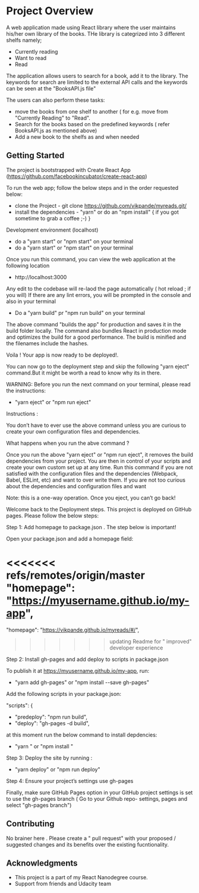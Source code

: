 # Project Overview

A web application made using React library where the user maintains his/her own library of the books. THe library is categrized into 3 different shelfs namely; 

* Currently reading
* Want to read
* Read

The application allows users to search for a book, add it to the library. The keywords for search are limited to the external API calls and the keywords can be seen at the "BooksAPI.js file"

The users can also perform these tasks:

* move the books from one shelf to another ( for e.g. move from "Currently Reading" to "Read". 
* Search for the books based on the predefined keywords ( refer BooksAPI.js as mentioned above)
* Add a new book to the shelfs as and when needed

## Getting Started

The project is bootstrapped with Create React App (https://github.com/facebookincubator/create-react-app)

To run the web app; follow the below steps and in the order requested below:
* clone the Project - git clone https://github.com/vikpande/myreads.git/  
* install the dependencies - "yarn" or do an "npm install" { if you got sometime to grab a coffee ;-) }

Development environment (localhost)

* do a "yarn start" or "npm start" on your terminal 
* do a "yarn start" or "npm start" on your terminal  

Once you run this command, you can view the web application at the following location 
 - http://localhost:3000 

Any edit to the codebase will re-laod the page automatically ( hot reload ; if you will) 
If there are any lint errors, you will be prompted in the console and also in your terminal

* Do a "yarn build" pr "npm run build" on your terminal 

The above command "builds the app" for production and saves it in the build folder locally.
The command also bundles React in production mode and optimizes the build for a good performance.
The build is minified and the filenames include the hashes.

Voila ! Your app is now ready to be deployed!. 

You can now go to the deployment step and skip the following "yarn eject" command.But it might be worth a read to know why its in there. 

WARNING: Before you run the next command on your terminal, please read the instructions:

*  "yarn eject" or "npm run eject"

Instructions :

You don’t have to ever use the above command unless you are curious to create your own configuration files and dependencies.

What happens when you run the abve command ?

Once you run the above "yarn eject" or "npm run eject", it removes the build dependencies from your project. You are then in control of your scripts and create your own custom set up at any time. Run this command if you are not satisfied with the configuration files and the dependencies (Webpack, Babel, ESLint, etc) and want to over write them. If you are not too curious about the dependencies and configuration files and want 
 
Note: this is a one-way operation. Once you eject, you can’t go back!

Welcome back to the Deployment steps. This project is deployed on GitHub pages. Please follow the below steps:

Step 1: Add homepage to package.json . The step below is important! 

Open your package.json and add a homepage field:

<<<<<<< refs/remotes/origin/master
  "homepage": "https://myusername.github.io/my-app",
=======
  "homepage": "https://vikpande.github.io/myreads/#/",
>>>>>>> updating Readme for " improved" developer experience

Step 2: Install gh-pages and add deploy to scripts in package.json

To publish it at https://myusername.github.io/my-app, run:

* "yarn add gh-pages" or "npm install --save gh-pages"

Add the following scripts in your package.json:

  "scripts": {
+   "predeploy": "npm run build",
+   "deploy": "gh-pages -d build",

at this moment run the below command to install depdencies: 

* "yarn " or "npm install "

Step 3: Deploy the site by running :

* "yarn deploy" or "npm run deploy"

Step 4: Ensure your project’s settings use gh-pages

Finally, make sure GitHub Pages option in your GitHub project settings is set to use the gh-pages branch
( Go to your Github repo- settings, pages and select "gh-pages branch")

## Contributing

No brainer here . Please create a " pull request" with your proposed / suggested changes and its benefits over the existing fucntionality. 


## Acknowledgments

* This project is a part of my React Nanodegree course. 
* Support from friends and Udacity team 